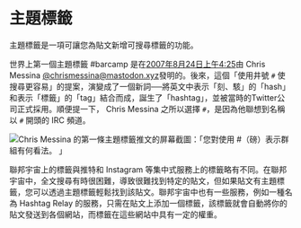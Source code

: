 # 主題標籤

主題標籤是一項可讓您為貼文新增可搜尋標籤的功能。

世界上第一個主題標籤 #barcamp 是在[2007年8月24日上午4:25](https://twitter.com/chrismessina/status/223115412?lang=en)由 Chris Messina [@chrismessina@mastodon.xyz](https://mastodon.xyz/@chrismessina)發明的。後來，這個「使用井號 `#` 使搜尋更容易」的提案，演變成了一個新詞──將英文中表示「刻、駭」的「hash」和表示「標籤」的「tag」結合而成，誕生了「hashtag」，並被當時的Twitter公司正式採用。順便提一下， Chris Messina 之所以選擇 `#`，是因為他聯想到名稱以 `#` 開頭的 IRC 頻道。

![Chris Messina 的第一條主題標籤推文的屏幕截圖：「您對使用 #（磅）表示群組有何看法。 」](/img/docs/for-users/features/hashtag/1.ja.png)

聯邦宇宙上的標籤與推特和 Instagram 等集中式服務上的標籤略有不同。在聯邦宇宙中，全文搜尋有時很困難，導致很難找到特定的貼文，但如果貼文有主題標籤，您可以透過主題標籤輕鬆找到該貼文。聯邦宇宙中也有一些服務，例如一種名為 Hashtag Relay 的服務，只需在貼文上添加一個標籤，該標籤就會自動將你的貼文發送到各個網站，而標籤在這些網站中具有一定的權重。


